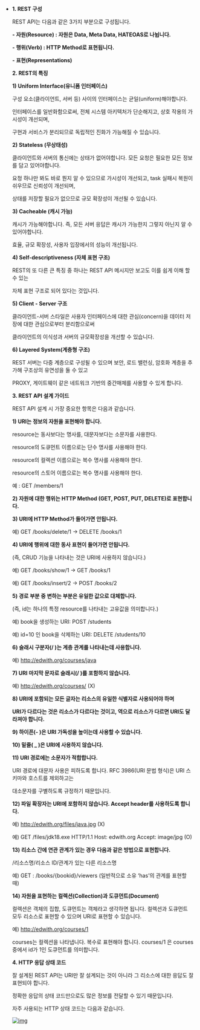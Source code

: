 - **1. REST 구성**

  REST API는 다음과 같은 3가지 부분으로 구성됩니다.

   

  **- 자원(Resource) : 자원은 Data, Meta Data, HATEOAS로 나뉩니다.**

  **- 행위(Verb) : HTTP Method로 표현됩니다.**

  **- 표현(Representations)**

   

   

  **2. REST의 특징**

   

  **1) Uniform Interface(유니폼 인터페이스)**

  구성 요소(클라이언트, 서버 등) 사이의 인터페이스는 균일(uniform)해야합니다.

  인터페이스를 일반화함으로써, 전체 시스템 아키텍처가 단순해지고, 상호 작용의 가시성이 개선되며, 

  구현과 서비스가 분리되므로 독립적인 진화가 가능해질 수 있습니다.

   

  **2) Stateless (무상태성)**

  클라이언트와 서버의 통신에는 상태가 없어야합니다. 모든 요청은 필요한 모든 정보를 담고 있어야합니다.

  요청 하나만 봐도 바로 뭔지 알 수 있으므로 가시성이 개선되고, task 실패시 복원이 쉬우므로 신뢰성이 개선되며,

  상태를 저장할 필요가 없으므로 규모 확장성이 개선될 수 있습니다.

  

  **3) Cacheable (캐시 가능)**

  캐시가 가능해야합니다. 즉, 모든 서버 응답은 캐시가 가능한지 그렇지 아닌지 알 수 있어야합니다. 

  효율, 규모 확장성, 사용자 입장에서의 성능이 개선됩니다.

  

  **4) Self-descriptiveness (자체 표현 구조)**

  REST의 또 다른 큰 특징 중 하나는 REST API 메시지만 보고도 이를 쉽게 이해 할 수 있는 

  자체 표현 구조로 되어 있다는 것입니다.

  

  **5) Client - Server 구조**

  클라이언트-서버 스타일은 사용자 인터페이스에 대한 관심(concern)을 데이터 저장에 대한 관심으로부터 분리함으로써

  클라이언트의 이식성과 서버의 규모확장성을 개선할 수 있습니다.

  

  **6) Layered System(계층형 구조)**

  REST 서버는 다중 계층으로 구성될 수 있으며 보안, 로드 밸런싱, 암호화 계층을 추가해 구조상의 유연성을 둘 수 있고

  PROXY, 게이트웨이 같은 네트워크 기반의 중간매체를 사용할 수 있게 합니다.

   

   

   

  **3. REST API 설계 가이드**

  REST API 설계 시 가장 중요한 항목은 다음과 같습니다.

  

  **1) URI는 정보의 자원을 표현해야 합니다.**

  resource는 동사보다는 명사를, 대문자보다는 소문자를 사용한다.

  resource의 도큐먼트 이름으로는 단수 명사를 사용해야 한다.

  resource의 컬렉션 이름으로는 복수 명사를 사용해야 한다.

  resource의 스토어 이름으로는 복수 명사를 사용해야 한다.

  예 : GET /members/1

   

  **2) 자원에 대한 행위는 HTTP Method (GET, POST, PUT, DELETE)로 표현합니다.**

  

  **3) URI에 HTTP Method가 들어가면 안됩니다.**

  예) GET /books/delete/1 -> DELETE /books/1

  

  **4) URI에 행위에 대한 동사 표현이 들어가면 안됩니다.**

  (즉, CRUD 기능을 나타내는 것은 URI에 사용하지 않습니다.)

  예) GET /books/show/1 -> GET /books/1

  예) GET /books/insert/2 -> POST /books/2

  

  **5) 경로 부분 중 변하는 부분은 유일한 값으로 대체합니다.**

  (즉, id는 하나의 특정 resource를 나타내는 고유값을 의미합니다.)

  예) book을 생성하는 URI: POST /students

  예) id=10 인 book을 삭제하는 URI: DELETE /students/10

  

  **6) 슬래시 구분자(/ )는 계층 관계를 나타내는데 사용합니다.**

  예) http://edwith.org/courses/java

  

  **7) URI 마지막 문자로 슬래시(/ )를 포함하지 않습니다.**

  예) http://edwith.org/courses/ (X)

  

  **8) URI에 포함되는 모든 글자는 리소스의 유일한 식별자로 사용되어야 하며** 

  **URI가 다르다는 것은 리소스가 다르다는 것이고, 역으로 리소스가 다르면 URI도 달라져야 합니다.**

   

  **9) 하이픈(- )은 URI 가독성을 높이는데 사용할 수 있습니다.**

   

  **10) 밑줄( _ )은 URI에 사용하지 않습니다.**

   

  **11) URI 경로에는 소문자가 적합합니다.**

  URI 경로에 대문자 사용은 피하도록 합니다. RFC 3986(URI 문법 형식)은 URI 스키마와 호스트를 제외하고는

  대소문자를 구별하도록 규정하기 때문입니다.

   

  **12) 파일 확장자는 URI에 포함하지 않습니다. Accept header를 사용하도록 합니다.**

  예) http://edwith.org/files/java.jpg (X)

  예) GET /files/jdk18.exe HTTP/1.1 Host: edwith.org Accept: image/jpg (O)

  

  **13) 리소스 간에 연관 관계가 있는 경우 다음과 같은 방법으로 표현합니다.**

  /리소스명/리소스 ID/관계가 있는 다른 리소스명

  예) GET : /books/{bookid}/viewers (일반적으로 소유 ‘has’의 관계를 표현할 때)

  

  **14) 자원을 표현하는 컬렉션(Collection)과 도큐먼트(Document)**

  컬렉션은 객체의 집합, 도큐먼트는 객체라고 생각하면 됩니다. 컬렉션과 도큐먼트 모두 리소스로 표현할 수 있으며 URI로 표현할 수 있습니다.

  예) http://edwith.org/courses/1 

  courses는 컬렉션을 나타냅니다. 복수로 표현해야 합니다. courses/1 은 courses중에서 id가 1인 도큐먼트를 의미합니다.

   

   

  **4. HTTP 응답 상태 코드**

  잘 설계된 REST API는 URI만 잘 설계되는 것이 아니라 그 리소스에 대한 응답도 잘 표현되야 합니다. 

  정확한 응답의 상태 코드만으로도 많은 정보를 전달할 수 있기 때문입니다. 

  자주 사용되는 HTTP 상태 코드는 다음과 같습니다. 

  [![img](https://cphinf.pstatic.net/mooc/20200211_238/1581404548337vItVO_PNG/_.png?type=w760)](https://www.boostcourse.org/web326/lecture/58986?isDesc=false#)